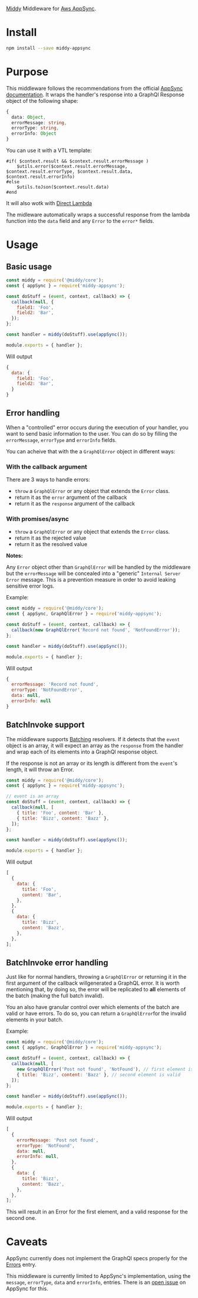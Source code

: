 [Middy](http://middy.js.org/) Middleware for [Aws AppSync](https://aws.amazon.com/appsync/).

# Install

```bash
npm install --save middy-appsync
```

# Purpose

This middleware follows the recommendations from the official [AppSync documentation](https://docs.aws.amazon.com/appsync/latest/devguide/tutorial-lambda-resolvers.html#returning-individual-errors).
It wraps the handler's response into a GraphQl Response object of the following shape:

```ts
{
  data: Object,
  errorMessage: string,
  errorType: string,
  errorInfo: Object
}
```

You can use it with a VTL template:

```velocity
#if( $context.result && $context.result.errorMessage )
    $utils.error($context.result.errorMessage, $context.result.errorType, $context.result.data, $context.result.errorInfo)
#else
    $utils.toJson($context.result.data)
#end
```

It will also wotk with [Direct Lambda](https://aws.amazon.com/blogs/mobile/appsync-direct-lambda/)

The midleware automatically wraps a successful response from the lambda function into the `data` field and any `Error` to the `error*` fields.

# Usage

## Basic usage

```js
const middy = require('@middy/core');
const { appSync } = require('middy-appsync');

const doStuff = (event, context, callback) => {
  callback(null, {
    field1: 'Foo',
    field2: 'Bar',
  });
};

const handler = middy(doStuff).use(appSync());

module.exports = { handler };
```

Will output

```js
{
  data: {
    field1: 'Foo',
    field2: 'Bar',
  }
}
```

## Error handling

When a "controlled" error occurs during the execution of your handler, you want to send basic information to the user. You can do so by filling the `errorMessage`, `errorType` and `errorInfo` fields.

You can acheive that with the a `GraphQlError` object in different ways:

### With the callback argument

There are 3 ways to handle errors:

- `throw` a `GraphQlError` or any object that extends the `Error` class.
- return it as the `error` argument of the callback
- return it as the `response` argument of the callback

### With promises/async

- `throw` a `GraphQlError` or any object that extends the `Error` class.
- return it as the rejected value
- return it as the resolved value

**Notes:**

Any `Error` object other than `GraphQlError` will be handled by the middleware but the `errorMessage` will be concealed into a "generic" `Internal Server Error` message. This is a prevention measure in order to avoid leaking sensitive error logs.

Example:

```js
const middy = require('@middy/core');
const { appSync, GraphQlError } = require('middy-appsync');

const doStuff = (event, context, callback) => {
  callback(new GraphQlError('Record not found', 'NotFoundError'));
};

const handler = middy(doStuff).use(appSync());

module.exports = { handler };
```

Will output

```js
{
  errorMessage: 'Record not found',
  errorType: 'NotFoundError',
  data: null,
  errorInfo: null
}
```

## BatchInvoke support

The middleware supports [Batching](https://docs.aws.amazon.com/appsync/latest/devguide/tutorial-lambda-resolvers.html#advanced-use-case-batching) resolvers. If it detects that
the `event` object is an array, it will expect an array as the `response` from the handler and
wrap each of its elements into a GraphQl response object.

If the response is not an array or its length is different from the `event`'s length, it will throw an Error.

```js
const middy = require('@middy/core');
const { appSync } = require('middy-appsync');

// event is an array
const doStuff = (event, context, callback) => {
  callback(null, [
    { title: 'Foo', content: 'Bar' },
    { title: 'Bizz', content: 'Bazz' },
  ]);
};

const handler = middy(doStuff).use(appSync());

module.exports = { handler };
```

Will output

```js
[
  {
    data: {
      title: 'Foo',
      content: 'Bar',
    },
  },
  {
    data: {
      title: 'Bizz',
      content: 'Bazz',
    },
  },
];
```

## BatchInvoke error handling

Just like for normal handlers, throwing a `GraphQlError` or returning it in the first argument of the callback willgenerated a GraphQL error. It is worth mentioning that, by doing so, the error will be replicated to **all** elements of the batch (making the full batch invalid).

You an also have granular control over which elements of the batch are valid or have errors. To do so, you can return a `GraphQlError`for the invalid elements in your batch.

Example:

```js
const middy = require('@middy/core');
const { appSync, GraphQlError } = require('middy-appsync');

const doStuff = (event, context, callback) => {
  callback(null, [
    new GraphQlError('Post not found', 'NotFound'), // first element is Invalid
    { title: 'Bizz', content: 'Bazz' }, // second element is valid
  ]);
};

const handler = middy(doStuff).use(appSync());

module.exports = { handler };
```

Will output

```js
[
  {
    errorMessage: 'Post not found',
    errorType: 'NotFound',
    data: null,
    errorInfo: null,
  },
  {
    data: {
      title: 'Bizz',
      content: 'Bazz',
    },
  },
];
```

This will result in an Error for the first element, and a valid response for the second one.

# Caveats

AppSync currently does not implement the GraphQl specs properly for the [Errors](https://graphql.github.io/graphql-spec/June2018/#sec-Errors) entry.

This middleware is currently limited to AppSync's implementation, using the `message`, `errorType`, `data` and `errorInfo`, entries.
There is an [open issue](https://github.com/aws/aws-appsync-community/issues/71) on AppSync for this.
